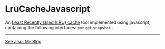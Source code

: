 # LruCacheJavascript
An [Least Recently Used (LRU) cache](https://en.wikipedia.org/wiki/Cache_replacement_policies#LRU) tool implemented using javascript, containing the following interfaces:
 ```put```
 ```get``` 
 ```snapshot``` .

---
[See also: My Blog](https://www.jianshu.com/p/6e549dfc17b7)
